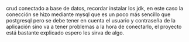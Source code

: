 crud conectado a base de datos, recordar instalar los jdk, en este caso la conección se hizo mediante 
mysql que es un poco más sencillo que postgresql pero se debe tener en cuenta el usuario
y contraseña de la aplicación sino va a tener problemas a la hora de conectarlo, el proyecto
está bastante explicado espero les sirva de algo.

